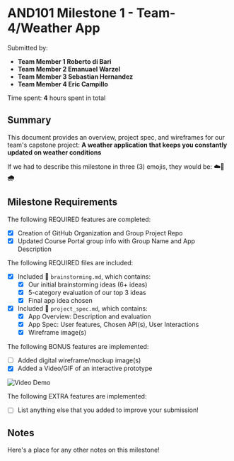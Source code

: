 <!-- (This is a comment) INSTRUCTIONS: Go through this page and fill out any **bolded** entries with their correct values.-->

# AND101 Milestone 1 - **Team-4/Weather App**

Submitted by:
- **Team Member 1 Roberto di Bari**
- **Team Member 2 Emanuael Warzel**
- **Team Member 3 Sebastian Hernandez**
- **Team Member 4 Eric Campillo**

Time spent: **4** hours spent in total

## Summary

This document provides an overview, project spec, and wireframes for our team's capstone project: **A weather application that keeps you constantly updated on weather conditions**

If we had to describe this milestone in three (3) emojis, they would be: **☁️🥵🌧️**

## Milestone Requirements

<!-- Please be sure to change the [ ] to [x] for any features you completed.  If a feature is not checked [x], you might miss the points for that item! -->

The following REQUIRED features are completed:

- [X] Creation of GitHub Organization and Group Project Repo
- [X] Updated Course Portal group info with Group Name and App Description

The following REQUIRED files are included:

- [X] Included 📄 `brainstorming.md`, which contains:
  - [X] Our initial brainstorming ideas (6+ ideas)
  - [X] 5-category evaluation of our top 3 ideas
  - [X] Final app idea chosen
- [X] Included 📄 `project_spec.md`, which contains:
  - [X] App Overview: Description and evaluation
  - [X] App Spec: User features, Chosen API(s), User Interactions
  - [X] Wireframe image(s)

The following BONUS features are implemented:

- [ ] Added digital wireframe/mockup image(s)
- [X] Added a Video/GIF of an interactive prototype
<img src='https://i.imgur.com/9rckob4.gif' title='Video Demo' width='' alt='Video Demo' />


The following EXTRA features are implemented:

- [ ] List anything else that you added to improve your submission!

## Notes

Here's a place for any other notes on this milestone!
